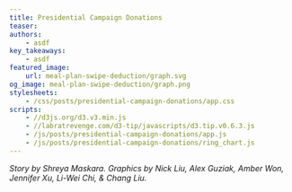 ```yaml
---
title: Presidential Campaign Donations
teaser:
authors:
    - asdf
key_takeaways:
    - asdf
featured_image:
    url: meal-plan-swipe-deduction/graph.svg
og_image: meal-plan-swipe-deduction/graph.png
stylesheets:
    - /css/posts/presidential-campaign-donations/app.css
scripts:
    - //d3js.org/d3.v3.min.js
    - //labratrevenge.com/d3-tip/javascripts/d3.tip.v0.6.3.js
    - /js/posts/presidential-campaign-donations/app.js
    - /js/posts/presidential-campaign-donations/ring_chart.js
---
```

*Story by Shreya Maskara. Graphics by Nick Liu, Alex Guziak, Amber Won, Jennifer Xu, Li-Wei Chi, & Chang Liu.*

<div id="viz"></div>

<div id="horizontal-bar"></div>

